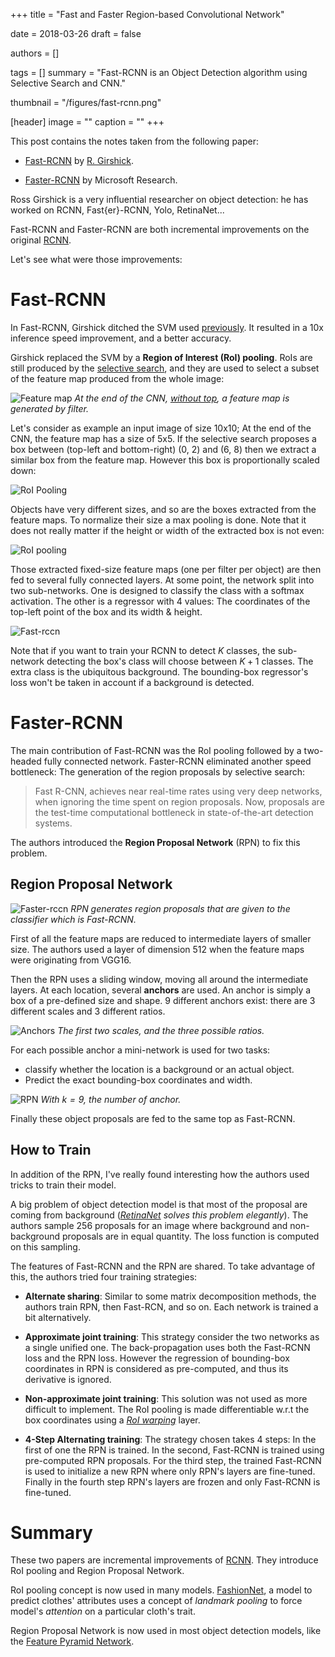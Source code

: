 +++
title = "Fast and Faster Region-based Convolutional Network"

date = 2018-03-26
draft = false

authors = []

tags = []
summary = "Fast-RCNN is an Object Detection algorithm using Selective Search and CNN."

thumbnail = "/figures/fast-rcnn.png"

[header]
image = ""
caption = ""
+++

This post contains the notes taken from the following paper:

- [Fast-RCNN](https://arxiv.org/abs/1504.08083) by [R. Girshick](https://scholar.google.com/citations?user=W8VIEZgAAAAJ&hl=en).

- [Faster-RCNN](https://arxiv.org/abs/1506.01497) by Microsoft Research.

Ross Girshick is a very influential researcher on object detection:
he has worked on RCNN, Fast{er}-RCNN, Yolo, RetinaNet...

Fast-RCNN and Faster-RCNN are both incremental improvements on the original
[RCNN](https://arxiv.org/abs/1311.2524).

Let's see what were those improvements:

# Fast-RCNN

In Fast-RCNN, Girshick ditched the SVM used [previously](https://arthurdouillard.com/post/selective-search).
It resulted in a 10x inference speed improvement, and a better accuracy.

Girshick replaced the SVM by a **Region of Interest (RoI) pooling**. RoIs are still
produced by the [selective search](https://arthurdouillard.com/post/selective-search),
and they are used to select a subset of the feature map produced from the whole image:

![Feature map](/figures/feature_map.svg)
*At the end of the CNN, [without top](https://github.com/keras-team/keras/blob/master/keras/applications/vgg16.py#L141),
a feature map is generated by filter.*

Let's consider as example an input image of size 10x10; At the end of the CNN,
the feature map has a size of 5x5. If the selective search proposes a box
between (top-left and bottom-right)  (0, 2) and (6, 8) then we extract a similar box
from the feature map. However this box is proportionally scaled down:

![RoI Pooling](/figures/roi_pooling.svg)

Objects have very different sizes, and so are the boxes extracted from the feature
maps. To normalize their size a max pooling is done. Note that it does not really
matter if the height or width of the extracted box is not even:

![RoI pooling](/figures/roi_pooling2.svg)

Those extracted fixed-size feature maps (one per filter per object) are then fed
to several fully connected layers. At some point, the network split into two
sub-networks. One is designed to classify the class with a softmax activation.
The other is a regressor with 4 values: The coordinates of the top-left point
of the box and its width & height.

![Fast-rccn](/figures/fast-rcnn2.png)

Note that if you want to train your RCNN to detect $K$ classes, the sub-network
detecting the box's class will choose between $K + 1$ classes. The extra class
is the ubiquitous background. The bounding-box regressor's loss won't be taken
in account if a background is detected.

# Faster-RCNN

The main contribution of Fast-RCNN was the RoI pooling followed by a two-headed
fully connected network. Faster-RCNN eliminated another speed bottleneck: The
generation of the region proposals by selective search:

> Fast R-CNN, achieves near real-time rates using very deep networks,
> when ignoring the time spent on region proposals. Now, proposals are the
> test-time computational bottleneck in state-of-the-art detection systems.

The authors introduced the **Region Proposal Network** (RPN) to fix this problem.

## Region Proposal Network

![Faster-rccn](/figures/faster-rcnn.png)
*RPN generates region proposals that are given to the classifier which is
Fast-RCNN.*


First of all the feature maps are reduced to intermediate layers of smaller size.
The authors used a layer of dimension 512 when the feature maps were originating
from VGG16.

Then the RPN uses a sliding window, moving all around the intermediate layers.
At each location, several **anchors** are used. An anchor is simply a box of a
pre-defined size and shape. 9 different anchors exist: there are 3 different
scales and 3 different ratios.

![Anchors](/figures/anchors.svg)
*The first two scales, and the three possible ratios.*

For each possible anchor a mini-network is used for two tasks:

- classify whether the location is a background or an actual object.
- Predict the exact bounding-box coordinates and width.

![RPN](/figures/rpn.png)
*With $k = 9$, the number of anchor.*

Finally these object proposals are fed to the same top as Fast-RCNN.

## How to Train

In addition of the RPN, I've really found interesting how the authors used tricks
to train their model.

A big problem of object detection model is that most of the proposal are coming
from background (*[RetinaNet](https://arxiv.org/abs/1708.02002) solves this problem
elegantly*). The authors sample 256 proposals for an image where background and
non-background proposals are in equal quantity. The loss function is computed on
this sampling.

The features of Fast-RCNN and the RPN are shared. To take advantage of this,
the authors tried four training strategies:

- **Alternate sharing**: Similar to some matrix decomposition methods, the authors
train RPN, then Fast-RCN, and so on. Each network is trained a bit alternatively.


- **Approximate joint training**: This strategy consider the two networks as a
single unified one. The back-propagation uses both the Fast-RCNN loss and the RPN
loss. However the regression of bounding-box coordinates in RPN is considered
as pre-computed, and thus its derivative is ignored.

- **Non-approximate joint training**: This solution was not used as more difficult
to implement. The RoI pooling is made differentiable w.r.t the box coordinates using
a [*RoI warping*](https://arxiv.org/abs/1512.04412) layer.

- **4-Step Alternating training**: The strategy chosen takes 4 steps: In the first
of one the RPN is trained. In the second, Fast-RCNN is trained using pre-computed
RPN proposals. For the third step, the trained Fast-RCNN is used to initialize a
new RPN where only RPN's layers are fine-tuned. Finally in the fourth step RPN's
layers are frozen and only Fast-RCNN is fine-tuned.

# Summary

These two papers are incremental improvements of
[RCNN](https://arxiv.org/abs/1311.2524). They introduce RoI pooling and Region
Proposal Network.

RoI pooling concept is now used in many models. [FashionNet](https://www.cv-foundation.org/openaccess/content_cvpr_2016/papers/Liu_DeepFashion_Powering_Robust_CVPR_2016_paper.pdf), a model to predict clothes' attributes uses a concept of *landmark pooling*
to force model's *attention* on a particular cloth's trait.

Region Proposal Network is now used in most object detection models, like
the [Feature Pyramid Network](https://arxiv.org/abs/1612.03144).
